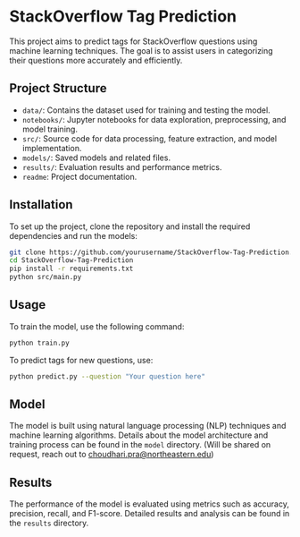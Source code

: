 # StackOverflow Tag Prediction

This project aims to predict tags for StackOverflow questions using machine learning techniques. The goal is to assist users in categorizing their questions more accurately and efficiently.

## Project Structure

- `data/`: Contains the dataset used for training and testing the model.
- `notebooks/`: Jupyter notebooks for data exploration, preprocessing, and model training.
- `src/`: Source code for data processing, feature extraction, and model implementation.
- `models/`: Saved models and related files.
- `results/`: Evaluation results and performance metrics.
- `readme`: Project documentation.

## Installation

To set up the project, clone the repository and install the required dependencies and run the models:

```bash
git clone https://github.com/yourusername/StackOverflow-Tag-Prediction.git
cd StackOverflow-Tag-Prediction
pip install -r requirements.txt
python src/main.py
```

## Usage

To train the model, use the following command:

```bash
python train.py
```

To predict tags for new questions, use:

```bash
python predict.py --question "Your question here"
```

## Model

The model is built using natural language processing (NLP) techniques and machine learning algorithms. Details about the model architecture and training process can be found in the `model` directory. (Will be shared on request, reach out to choudhari.pra@northeastern.edu)

## Results

The performance of the model is evaluated using metrics such as accuracy, precision, recall, and F1-score. Detailed results and analysis can be found in the `results` directory.
